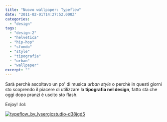 ```yaml
---
title: "Nuovo wallpaper: Typeflow"
date: "2011-02-01T14:27:52.000Z"
categories:
  - "design"
tags:
  - "design-2"
  - "helvetica"
  - "hip-hop"
  - "sfondo"
  - "style"
  - "tipografia"
  - "urban"
  - "wallpaper"
excerpt: ""
---
```


Sarà perchè ascoltavo un po' di musica _urban style_ o perchè in questi giorni sto scoprendo il piacere di utilizzare la **tipografia nel design**, fatto stà che oggi dopo pranzi è uscito sto flash.

Enjoy! :lol:

[![](https://enricodeleo.s3.eu-south-1.amazonaws.com/uploads/2011/02/typeflow_by_lysergicstudio-d38jgd5.jpg "typeflow_by_lysergicstudio-d38jgd5")](http://fav.me/d38jgd5)
